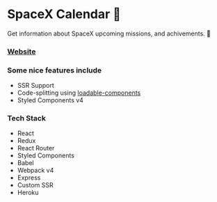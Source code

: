 # SpaceX Calendar :rocket:

Get information about SpaceX upcoming missions, and achivements. :tada: 

### [Website](https://spacexcalendar-v2.herokuapp.com/)

### Some nice features include

* SSR Support
* Code-splitting using [loadable-components](https://github.com/smooth-code/loadable-components)
* Styled Components v4

### Tech Stack 

* React
* Redux
* React Router
* Styled Components
* Babel
* Webpack v4
* Express
* Custom SSR
* Heroku